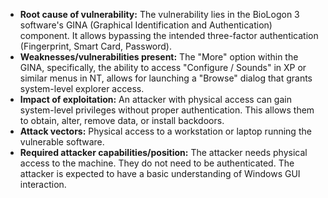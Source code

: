 - **Root cause of vulnerability:** The vulnerability lies in the BioLogon 3 software's GINA (Graphical Identification and Authentication) component. It allows bypassing the intended three-factor authentication (Fingerprint, Smart Card, Password).
- **Weaknesses/vulnerabilities present:** The "More" option within the GINA, specifically, the ability to access "Configure / Sounds" in XP or similar menus in NT, allows for launching a "Browse" dialog that grants system-level explorer access.
- **Impact of exploitation:** An attacker with physical access can gain system-level privileges without proper authentication. This allows them to obtain, alter, remove data, or install backdoors.
- **Attack vectors:** Physical access to a workstation or laptop running the vulnerable software.
- **Required attacker capabilities/position:** The attacker needs physical access to the machine. They do not need to be authenticated. The attacker is expected to have a basic understanding of Windows GUI interaction.